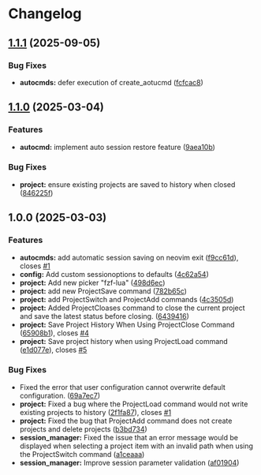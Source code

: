 # Changelog

## [1.1.1](https://github.com/sapnvim/sapnvim_project.nvim/compare/v1.1.0...v1.1.1) (2025-09-05)


### Bug Fixes

* **autocmds:** defer execution of create_aotucmd ([fcfcac8](https://github.com/sapnvim/sapnvim_project.nvim/commit/fcfcac815560931713911289b4c5bb16cf4aa86f))

## [1.1.0](https://github.com/sapnvim/sapnvim_project.nvim/compare/v1.0.0...v1.1.0) (2025-03-04)


### Features

* **autocmd:** implement auto session restore feature ([9aea10b](https://github.com/sapnvim/sapnvim_project.nvim/commit/9aea10b7e60e02a6c06e4281681980609d7311c3))


### Bug Fixes

* **project:** ensure existing projects are saved to history when closed ([846225f](https://github.com/sapnvim/sapnvim_project.nvim/commit/846225f629a7b16a1e4d99983f6ba2dd3aecf2ad))

## 1.0.0 (2025-03-03)


### Features

* **autocmds:** add automatic session saving on neovim exit ([f9cc61d](https://github.com/sapnvim/sapnvim_project.nvim/commit/f9cc61d47db25eea716494ca420fd80bf3fede6c)), closes [#1](https://github.com/sapnvim/sapnvim_project.nvim/issues/1)
* **config:** Add custom sessionoptions to defaults ([4c62a54](https://github.com/sapnvim/sapnvim_project.nvim/commit/4c62a54500e272fef7b4d25c1754f559679562aa))
* **project:** Add new picker "fzf-lua" ([498d6ec](https://github.com/sapnvim/sapnvim_project.nvim/commit/498d6ec0f0875d3fd1091dd3d6f361c9963408f3))
* **project:** add new ProjectSave command ([782b65c](https://github.com/sapnvim/sapnvim_project.nvim/commit/782b65c49ef2dd305af297d49a7ca21100bc9ea8))
* **project:** add ProjectSwitch and ProjectAdd commands ([4c3505d](https://github.com/sapnvim/sapnvim_project.nvim/commit/4c3505db92c0a6f070ea37363c5798a05758cbb8))
* **project:** Added ProjectCloases command to close the current project and save the latest status before closing. ([6439416](https://github.com/sapnvim/sapnvim_project.nvim/commit/64394165c38a79445e24f7ec1ada0a21c0fe9c5a))
* **project:** Save Project History When Using ProjectClose Command ([65908b1](https://github.com/sapnvim/sapnvim_project.nvim/commit/65908b15eff8ea877fbcde709ce5199eae76dfa2)), closes [#4](https://github.com/sapnvim/sapnvim_project.nvim/issues/4)
* **project:** Save project history when using ProjectLoad command ([e1d077e](https://github.com/sapnvim/sapnvim_project.nvim/commit/e1d077e966dc0b278d8603f870370ca5f2411720)), closes [#5](https://github.com/sapnvim/sapnvim_project.nvim/issues/5)


### Bug Fixes

* Fixed the error that user configuration cannot overwrite default configuration. ([69a7ec7](https://github.com/sapnvim/sapnvim_project.nvim/commit/69a7ec738a31e0b14660c9619490b4b33fcfdec6))
* **project:** Fixed a bug where the ProjectLoad command would not write existing projects to history ([2f1fa87](https://github.com/sapnvim/sapnvim_project.nvim/commit/2f1fa87327fc76a68768a7c39a61cbe8b6e6a99a)), closes [#1](https://github.com/sapnvim/sapnvim_project.nvim/issues/1)
* **project:** Fixed the bug that ProjectAdd command does not create projects and delete projects ([b3bd734](https://github.com/sapnvim/sapnvim_project.nvim/commit/b3bd73421558fc30557175589a5411173bc15a51))
* **session_manager:** Fixed the issue that an error message would be displayed when selecting a project item with an invalid path when using the ProjectSwitch command ([a1ceaaa](https://github.com/sapnvim/sapnvim_project.nvim/commit/a1ceaaab2ae2a94480b16a6dc5ab47cbe540f4c8))
* **session_manager:** Improve session parameter validation ([af01904](https://github.com/sapnvim/sapnvim_project.nvim/commit/af019040b3e6cb5ce685722c337ff58cba491fcf))

